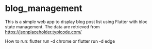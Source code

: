 # blog_management

This is a simple web app to display blog post list using Flutter with bloc state management.
The data are retrieved from https://jsonplaceholder.typicode.com/

How to run:
flutter run -d chrome
or
flutter run -d edge
